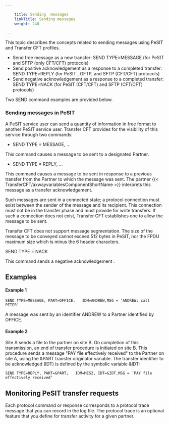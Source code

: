 ```yaml
---

    title: Sending  messages 
    linkTitle: Sending messages
    weight: 240

---
```

This topic describes the concepts related to sending messages using
PeSIT and Transfer CFT profiles.

- Send free message as a new transfer: SEND TYPE=MESSAGE (for PeSIT and SFTP (only CFT/CFT) protocols)
- Send positive acknowledgement as a response to a completed transfer: SEND TYPE=REPLY (for PeSIT , OFTP, and SFTP (CFT/CFT) protocols)
- Send negative acknowledgement as a response to a completed transfer: SEND TYPE=NACK (for PeSIT (CFT/CFT) and SFTP (CFT/CFT) protocols)

Two SEND command examples are provided
below.

<span id="Sending_messages_in_PeSIT"></span>

### Sending messages in PeSIT

A PeSIT service user can send a quantity of information in free format
to another PeSIT service user. Transfer CFT provides for the visibility
of this service through two commands:

- SEND
    TYPE = MESSAGE, ...

This command causes
a message to be sent to a designated Partner.

- SEND
    TYPE = REPLY, ...

This command causes a message to be sent
in response to a previous transfer from the Partner to which the message
was sent. The partner {{< TransferCFT/axwayvariablesComponentShortName  >}} interprets this message as a transfer acknowledgement.

Such messages are sent in a connected state; a protocol connection must
exist between the sender of the message and its recipient. This connection
must not be in the transfer phase and must provide for write transfers.
If such a connection does not exist, Transfer CFT establishes one to allow
the message to be sent.

Transfer CFT does not support message segmentation. The size of the
message to be conveyed cannot exceed 512 bytes in PeSIT, nor the FPDU maximum size which
is minus the 6 header characters.

SEND
TYPE = NACK

This command sends a negative acknowledgement .

<span id="Examples"></span>

## Examples

#### Example 1

`SEND TYPE=MESSAGE, PART=OFFICE,   IDM=ANDREW,MSG = ’ANDREW: call PETER’`

A message was sent by an identifier ANDREW to a Partner identified by
OFFICE.

#### Example 2

Site A sends a file to the partner on site B. On completion of this
transmission, an end of transfer procedure is initiated on site B. This
procedure sends a message "PAY file effectively received" to
the Partner on site A, using the &PART transfer originator variable.
The transfer identifier to be acknowledged (IDT) is defined by the symbolic
variable &IDT:

`SEND TYPE=REPLY, PART=&PART,   IDM=MES2, IDT=&IDT,MSG = ’PAY file effectively received’`

<span id="Monitoring_PeSIT_transfer_requests"></span>

## Monitoring PeSIT transfer requests

Each protocol command or response corresponds to a protocol trace message
that you can record in the log file. The protocol trace is an optional
feature that you define for transfer activity for a given partner.
